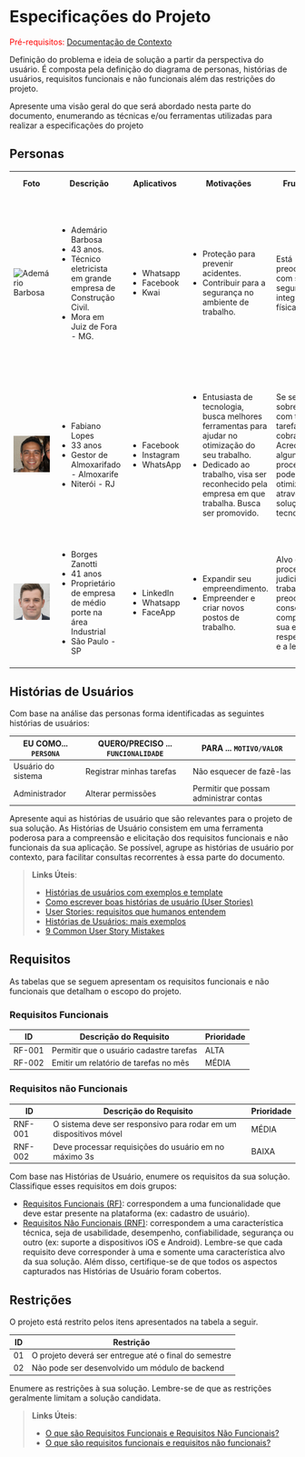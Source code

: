 # Especificações do Projeto

<span style="color:red">Pré-requisitos: <a href="1-Documentação de Contexto.md"> Documentação de Contexto</a></span>

Definição do problema e ideia de solução a partir da perspectiva do usuário. É composta pela definição do  diagrama de personas, histórias de usuários, requisitos funcionais e não funcionais além das restrições do projeto.

Apresente uma visão geral do que será abordado nesta parte do documento, enumerando as técnicas e/ou ferramentas utilizadas para realizar a especificações do projeto

## Personas

<table>
  <tr>
    <th>Foto</th>
    <th>Descrição</th>
    <th>Aplicativos</th>
    <th>Motivações</th>
    <th>Frustrações</th>
    <th>Hobbies, História</th>
  </tr>
  <tr>
    <td><img title="Ademário Barbosa" src="../docs/img/Ademário Barbosa.jpg"/></td>
    <td>
      <ul>
        <li>Ademário Barbosa</li>
        <li>43 anos.</li>
        <li>Técnico eletricista em grande empresa de Construção Civil.</li>
        <li>Mora em Juiz de Fora - MG.</li>
      </ul>
    </td>
    <td>
      <ul>
        <li>Whatsapp</li>
        <li>Facebook</li>
        <li>Kwai</li>
      </ul>
    </td>
    <td>
      <ul>
        <li>Proteção para prevenir acidentes.</li>
        <li>Contribuir para a segurança no ambiente de trabalho.</li>
      </ul>
    </td>
    <td>
        Está preocupado com sua segurança e integridade física.
    </td>
    <td>
        Nasceu em Juiz de Fora - MG técnico em Elétrica predial com mais de 15 anos de experiência, é casado e têm dois filhos de 12 e 14 anos. Nas horas vagas adora passear com seus filhos em shoppings e parques, pratica pesca.
    </td>
  </tr>
  <tr>
    <td><img title="Fabiano Lopes" src="../docs/img/Fabiano Lopes.jpg"/>
    </td>
    <td>
      <ul>
        <li>Fabiano Lopes</li>
        <li>33 anos</li>
        <li>Gestor de Almoxarifado - Almoxarife</li>
        <li>Niterói - RJ</li>
      </ul>
    </td>
    <td>
      <ul>
        <li>Facebook</li>
        <li>Instagram</li>
        <li>WhatsApp</li>
      </ul>
    </td>
    <td>
      <ul>
        <li>Entusiasta de tecnologia, busca melhores ferramentas para ajudar no otimização do seu trabalho.</li>
        <li>Dedicado ao trabalho, visa ser reconhecido pela empresa em que trabalha. Busca ser promovido.</li>
      </ul>
    </td>
    <td>
        Se sente sobrecarregado com tantas tarefas e cobranças. Acredita que alguns processos podem ser otimizados através de soluções tecnológicas.</td>
    <td>
       Graduando de Administração pela UFF, 5 anos de experiência como almoxarife. Faz cursos intensivos online para se manter atualizado como Informática, Excel e Gestão de Estoque. 
    </td>
  </tr>
  <tr>
    <td><img title="Borges Zanotti" src="../docs/img/Borges Zanoti.jpg"/></td>
    <td>
      <ul>
        <li>Borges Zanotti</li>
        <li>41 anos</li>
        <li>Proprietário de empresa de médio porte na área Industrial</li>
        <li>São Paulo - SP</li>
      </ul>
    </td>
    <td>
      <ul>
        <li>LinkedIn</li>
        <li>Whatsapp</li>
        <li>FaceApp</li>
      </ul>
    </td>
    <td>
      <ul>
        <li>Expandir seu empreendimento.</li>
        <li>Empreender e criar novos postos de trabalho. </li>
      </ul>
    </td>
    <td>
        Alvo de processos judicias na vara trabalhista, está preocupado em conseguir comprovar que sua empresa respeita a NR6 e a legislação.
    </td>
    <td>
        Formado em Engenharia pela USP. Sempre atendo as inovações do mercado e em busca de novas tecnologias. É casado, gosta de viajar com sua esposa.
    </td>
  </tr>
</table>

## Histórias de Usuários

Com base na análise das personas forma identificadas as seguintes histórias de usuários:

|EU COMO... `PERSONA`| QUERO/PRECISO ... `FUNCIONALIDADE` |PARA ... `MOTIVO/VALOR`                 |
|--------------------|------------------------------------|----------------------------------------|
|Usuário do sistema  | Registrar minhas tarefas           | Não esquecer de fazê-las               |
|Administrador       | Alterar permissões                 | Permitir que possam administrar contas |

Apresente aqui as histórias de usuário que são relevantes para o projeto de sua solução. As Histórias de Usuário consistem em uma ferramenta poderosa para a compreensão e elicitação dos requisitos funcionais e não funcionais da sua aplicação. Se possível, agrupe as histórias de usuário por contexto, para facilitar consultas recorrentes à essa parte do documento.

> **Links Úteis**:
> - [Histórias de usuários com exemplos e template](https://www.atlassian.com/br/agile/project-management/user-stories)
> - [Como escrever boas histórias de usuário (User Stories)](https://medium.com/vertice/como-escrever-boas-users-stories-hist%C3%B3rias-de-usu%C3%A1rios-b29c75043fac)
> - [User Stories: requisitos que humanos entendem](https://www.luiztools.com.br/post/user-stories-descricao-de-requisitos-que-humanos-entendem/)
> - [Histórias de Usuários: mais exemplos](https://www.reqview.com/doc/user-stories-example.html)
> - [9 Common User Story Mistakes](https://airfocus.com/blog/user-story-mistakes/)

## Requisitos

As tabelas que se seguem apresentam os requisitos funcionais e não funcionais que detalham o escopo do projeto.

### Requisitos Funcionais

|ID    | Descrição do Requisito  | Prioridade |
|------|-----------------------------------------|----|
|RF-001| Permitir que o usuário cadastre tarefas | ALTA | 
|RF-002| Emitir um relatório de tarefas no mês   | MÉDIA |


### Requisitos não Funcionais

|ID     | Descrição do Requisito  |Prioridade |
|-------|-------------------------|----|
|RNF-001| O sistema deve ser responsivo para rodar em um dispositivos móvel | MÉDIA | 
|RNF-002| Deve processar requisições do usuário em no máximo 3s |  BAIXA | 

Com base nas Histórias de Usuário, enumere os requisitos da sua solução. Classifique esses requisitos em dois grupos:

- [Requisitos Funcionais
 (RF)](https://pt.wikipedia.org/wiki/Requisito_funcional):
 correspondem a uma funcionalidade que deve estar presente na
  plataforma (ex: cadastro de usuário).
- [Requisitos Não Funcionais
  (RNF)](https://pt.wikipedia.org/wiki/Requisito_n%C3%A3o_funcional):
  correspondem a uma característica técnica, seja de usabilidade,
  desempenho, confiabilidade, segurança ou outro (ex: suporte a
  dispositivos iOS e Android).
Lembre-se que cada requisito deve corresponder à uma e somente uma
característica alvo da sua solução. Além disso, certifique-se de que
todos os aspectos capturados nas Histórias de Usuário foram cobertos.

## Restrições

O projeto está restrito pelos itens apresentados na tabela a seguir.

|ID| Restrição                                             |
|--|-------------------------------------------------------|
|01| O projeto deverá ser entregue até o final do semestre |
|02| Não pode ser desenvolvido um módulo de backend        |


Enumere as restrições à sua solução. Lembre-se de que as restrições geralmente limitam a solução candidata.

> **Links Úteis**:
> - [O que são Requisitos Funcionais e Requisitos Não Funcionais?](https://codificar.com.br/requisitos-funcionais-nao-funcionais/)
> - [O que são requisitos funcionais e requisitos não funcionais?](https://analisederequisitos.com.br/requisitos-funcionais-e-requisitos-nao-funcionais-o-que-sao/)
